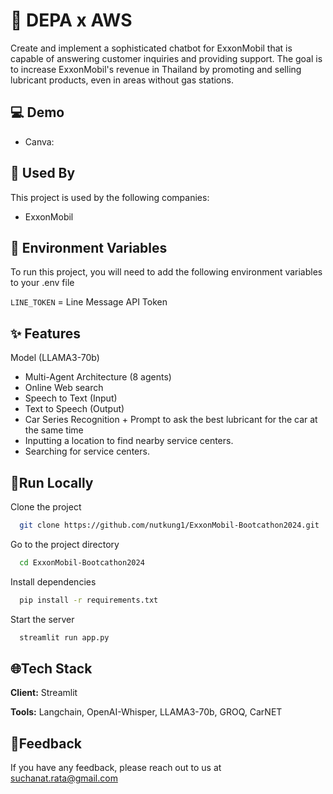 # 🤖 DEPA x AWS

Create and implement a sophisticated chatbot for ExxonMobil that is capable of answering customer inquiries and providing support. The goal is to increase ExxonMobil's revenue in Thailand by promoting and selling lubricant products, even in areas without gas stations.

## :computer: Demo

- Canva: 

## :rocket: Used By

This project is used by the following companies:

- ExxonMobil

## :key: Environment Variables

To run this project, you will need to add the following environment variables to your .env file

`LINE_TOKEN` = Line Message API Token

## :sparkles: Features

Model (LLAMA3-70b)

- Multi-Agent Architecture (8 agents)
- Online Web search
- Speech to Text (Input)
- Text to Speech (Output)
- Car Series Recognition + Prompt to ask the best lubricant for the car at the same time
- Inputting a location to find nearby service centers.
- Searching for service centers.

## :bookmark_tabs:Run Locally

Clone the project

```bash
  git clone https://github.com/nutkung1/ExxonMobil-Bootcathon2024.git
```

Go to the project directory

```bash
  cd ExxonMobil-Bootcathon2024
```

Install dependencies

```bash
  pip install -r requirements.txt
```

Start the server

```bash
  streamlit run app.py
```

## :globe_with_meridians:Tech Stack

**Client:** Streamlit

**Tools:** Langchain, OpenAI-Whisper, LLAMA3-70b, GROQ, CarNET

## :envelope_with_arrow:Feedback

If you have any feedback, please reach out to us at suchanat.rata@gmail.com

